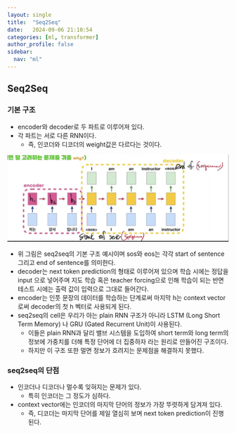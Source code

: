 ```yaml
---
layout: single
title:  "Seq2Seq"
date:   2024-09-06 21:10:54 
categories: [ml, transformer]
author_profile: false
sidebar:
  nav: "ml"
---
```


## Seq2Seq

### 기본 구조

- encoder와 decoder로 두 파트로 이루어져 있다.
- 각 파트는 서로 다른 RNN이다.
    - 즉, 인코더와 디코더의 weight값은 다르다는 것이다.

![image 13.png](/assets/images/transformer/image%2013.png)

- 위 그림은 seq2seq의 기본 구조 예시이며 sos와 eos는 각각 start of sentence그리고 end of sentence를 의미한다.
- decoder는 next token prediction의 형태로 이루어져 있으며 학습 시에는 정답을 input 으로 넣어주며 지도 학습 혹은 teacher forcing으로 인해 학습이 되는 반면 테스트 시에는 출력 값이 입력으로 그대로 들어간다.
- encoder는 인풋 문장의 데이터를 학습하는 단계로써 마지막 h는 context vector로써 decoder의 첫 h 벡터로 사용되게 된다.
- seq2seq의 cell은 우리가 아는 plain RNN 구조가 아니라 LSTM (Long Short Term Memory) 나 GRU (Gated Recurrent Unit)이 사용된다.
    - 이들은 plain RNN과 달리 밸브 시스템을 도입하여 short term와 long term의 정보에 가중치를 더해 특정 단어에 더 집중하자 라는 원리로 만들어진 구조이다.
    - 하지만 이 구조 또한 멀면 정보가 흐려지는 문제점을 해결하지 못했다.

### seq2seq의 단점

- 인코더나 디코더나 멀수록 잊혀지는 문제가 있다.
    - 특히 인코더는 그 정도가 심하다.
- context vector에는 인코더의 마지막 단어의 정보가 가장 뚜렷하게 담겨져 있다.
    - 즉, 디코더는 마지막 단어를 제일 열심히 보며 next token prediction이 진행된다.
